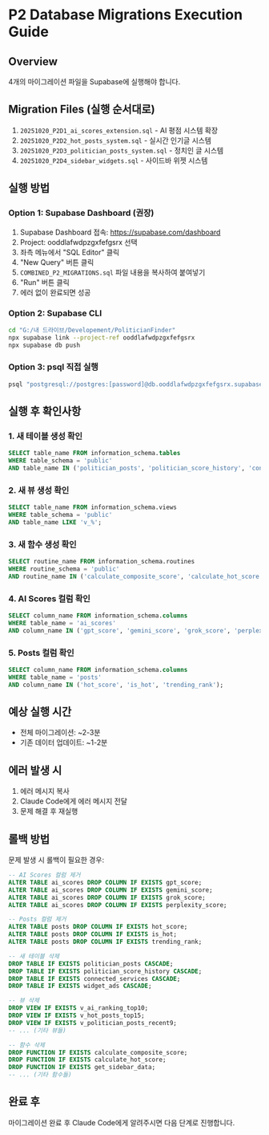 # P2 Database Migrations Execution Guide

## Overview
4개의 마이그레이션 파일을 Supabase에 실행해야 합니다.

## Migration Files (실행 순서대로)
1. `20251020_P2D1_ai_scores_extension.sql` - AI 평점 시스템 확장
2. `20251020_P2D2_hot_posts_system.sql` - 실시간 인기글 시스템
3. `20251020_P2D3_politician_posts_system.sql` - 정치인 글 시스템
4. `20251020_P2D4_sidebar_widgets.sql` - 사이드바 위젯 시스템

## 실행 방법

### Option 1: Supabase Dashboard (권장)
1. Supabase Dashboard 접속: https://supabase.com/dashboard
2. Project: ooddlafwdpzgxfefgsrx 선택
3. 좌측 메뉴에서 "SQL Editor" 클릭
4. "New Query" 버튼 클릭
5. `COMBINED_P2_MIGRATIONS.sql` 파일 내용을 복사하여 붙여넣기
6. "Run" 버튼 클릭
7. 에러 없이 완료되면 성공

### Option 2: Supabase CLI
```bash
cd "G:/내 드라이브/Developement/PoliticianFinder"
npx supabase link --project-ref ooddlafwdpzgxfefgsrx
npx supabase db push
```

### Option 3: psql 직접 실행
```bash
psql "postgresql://postgres:[password]@db.ooddlafwdpzgxfefgsrx.supabase.co:5432/postgres" < supabase/COMBINED_P2_MIGRATIONS.sql
```

## 실행 후 확인사항

### 1. 새 테이블 생성 확인
```sql
SELECT table_name FROM information_schema.tables
WHERE table_schema = 'public'
AND table_name IN ('politician_posts', 'politician_score_history', 'connected_services', 'widget_ads');
```

### 2. 새 뷰 생성 확인
```sql
SELECT table_name FROM information_schema.views
WHERE table_schema = 'public'
AND table_name LIKE 'v_%';
```

### 3. 새 함수 생성 확인
```sql
SELECT routine_name FROM information_schema.routines
WHERE routine_schema = 'public'
AND routine_name IN ('calculate_composite_score', 'calculate_hot_score', 'get_sidebar_data');
```

### 4. AI Scores 컬럼 확인
```sql
SELECT column_name FROM information_schema.columns
WHERE table_name = 'ai_scores'
AND column_name IN ('gpt_score', 'gemini_score', 'grok_score', 'perplexity_score');
```

### 5. Posts 컬럼 확인
```sql
SELECT column_name FROM information_schema.columns
WHERE table_name = 'posts'
AND column_name IN ('hot_score', 'is_hot', 'trending_rank');
```

## 예상 실행 시간
- 전체 마이그레이션: ~2-3분
- 기존 데이터 업데이트: ~1-2분

## 에러 발생 시
1. 에러 메시지 복사
2. Claude Code에게 에러 메시지 전달
3. 문제 해결 후 재실행

## 롤백 방법
문제 발생 시 롤백이 필요한 경우:
```sql
-- AI Scores 컬럼 제거
ALTER TABLE ai_scores DROP COLUMN IF EXISTS gpt_score;
ALTER TABLE ai_scores DROP COLUMN IF EXISTS gemini_score;
ALTER TABLE ai_scores DROP COLUMN IF EXISTS grok_score;
ALTER TABLE ai_scores DROP COLUMN IF EXISTS perplexity_score;

-- Posts 컬럼 제거
ALTER TABLE posts DROP COLUMN IF EXISTS hot_score;
ALTER TABLE posts DROP COLUMN IF EXISTS is_hot;
ALTER TABLE posts DROP COLUMN IF EXISTS trending_rank;

-- 새 테이블 삭제
DROP TABLE IF EXISTS politician_posts CASCADE;
DROP TABLE IF EXISTS politician_score_history CASCADE;
DROP TABLE IF EXISTS connected_services CASCADE;
DROP TABLE IF EXISTS widget_ads CASCADE;

-- 뷰 삭제
DROP VIEW IF EXISTS v_ai_ranking_top10;
DROP VIEW IF EXISTS v_hot_posts_top15;
DROP VIEW IF EXISTS v_politician_posts_recent9;
-- ... (기타 뷰들)

-- 함수 삭제
DROP FUNCTION IF EXISTS calculate_composite_score;
DROP FUNCTION IF EXISTS calculate_hot_score;
DROP FUNCTION IF EXISTS get_sidebar_data;
-- ... (기타 함수들)
```

## 완료 후
마이그레이션 완료 후 Claude Code에게 알려주시면 다음 단계로 진행합니다.
